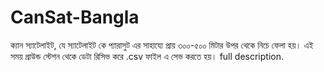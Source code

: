 # CanSat-Bangla
ক্যান স্যাটেলাইট, যে স্যাটেলাইট কে প্যারাসুট এর সাহায্যে প্রায় ৩০০-৫০০ মিটার উপর থেকে নিচে ফেলা হয়। এই  সময় গ্রাউন্ড স্টেশন থেকে ডেটা রিসিভ করে .csv  ফাইল এ সেভ করতে হয়। 
full description.
